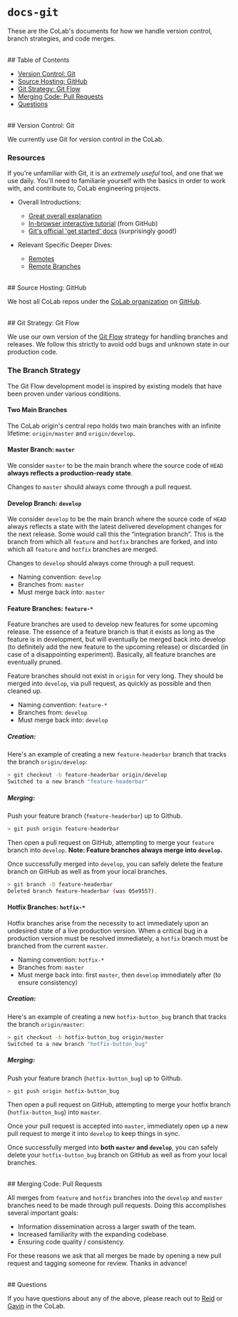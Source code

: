 # `docs-git`

These are the CoLab's documents for how we handle version control, branch strategies, and code merges.


<br/>
## Table of Contents

- [Version Control: Git](#git)
- [Source Hosting: GitHub](#github)
- [Git Strategy: Git Flow](#gitflow)
- [Merging Code: Pull Requests](#pulls)
- [Questions](#questions)


<br/>
## <a name="git"></a>Version Control: Git

We currently use Git for version control in the CoLab.

### Resources

If you're unfamiliar with Git, it is an *extremely useful* tool, and one that we use daily. You'll need to familiarie yourself with the basics in order to work with, and contribute to, CoLab engineering projects.

- Overall Introductions:
  * [Great overall explanation](https://betterexplained.com/articles/aha-moments-when-learning-git/)
  * [In-browser interactive tutorial](https://try.github.io/levels/1/challenges/1) (from GitHub)
  * [Git's official 'get started' docs](https://git-scm.com/documentation) (surprisingly good!)

- Relevant Specific Deeper Dives:
  * [Remotes](https://git-scm.com/book/en/v2/Git-Basics-Working-with-Remotes)
  * [Remote Branches](https://git-scm.com/book/en/v2/Git-Branching-Remote-Branches) 


<br/>
## <a name="github"></a>Source Hosting: GitHub

We host all CoLab repos under the [CoLab organization](https://github.com/IDEO-coLAB) on [GitHub](https://github.com/).


<br/>
## <a name="gitflow"></a>Git Strategy: Git Flow

We use our own version of the [Git Flow](http://nvie.com/posts/a-successful-git-branching-model/) strategy for handling branches and releases. We follow this strictly to avoid odd bugs and unknown state in our production code.

### The Branch Strategy

The Git Flow development model is inspired by existing models that have been proven under various conditions. 

#### Two Main Branches

The CoLab origin's central repo holds two main branches with an infinite lifetime: `origin/master` and `origin/develop`.

#### Master Branch: `master`

We consider `master` to be the main branch where the source code of `HEAD` **always reflects a production-ready state**. 

Changes to `master` should always come through a pull request.

#### Develop Branch: `develop`

We consider `develop` to be the main branch where the source code of `HEAD` always reflects a state with the latest delivered development changes for the next release. Some would call this the “integration branch”. This is the branch from which all `feature` and `hotfix` branches are forked, and into which all `feature` and `hotfix` branches are merged.

Changes to `develop` should always come through a pull request.

- Naming convention: `develop`
- Branches from: `master`
- Must merge back into: `master`

#### Feature Branches: `feature-*`

Feature branches are used to develop new features for some upcoming release. The essence of a feature branch is that it exists as long as the feature is in development, but will eventually be merged back into develop (to definitely add the new feature to the upcoming release) or discarded (in case of a disappointing experiment). Basically, all feature branches are eventually pruned.

Feature branches should not exist in `origin` for very long. They should be merged into `develop`, via pull request, as quickly as possible and then cleaned up.

- Naming convention: `feature-*`
- Branches from: `develop`
- Must merge back into: `develop`

##### Creation: 

Here's an example of creating a new `feature-headerbar` branch that tracks the branch `origin/develop`:

```sh
> git checkout -b feature-headerbar origin/develop
Switched to a new branch "feature-headerbar"
```

##### Merging: 

Push your feature branch (`feature-headerbar`) up to Github.

```sh
> git push origin feature-headerbar
```

Then open a pull request on GitHub, attempting to merge your `feature` branch into `develop`. **Note: Feature branches always merge into `develop`.**

Once successfully merged into `develop`, you can safely delete the feature branch on GitHub as well as from your local branches.

```sh
> git branch -D feature-headerbar
Deleted branch feature-headerbar (was 05e9557).
```

#### Hotfix Branches: `hotfix-*`

Hotfix branches arise from the necessity to act immediately upon an undesired state of a live production version. When a critical bug in a production version must be resolved immediately, a `hotfix` branch must be branched from the current `master`.

- Naming convention: `hotfix-*`
- Branches from: `master`
- Must merge back into: first `master`, then `develop` immediately after (to ensure consistency)

##### Creation:

Here's an example of creating a new `hotfix-button_bug` branch that tracks the branch `origin/master`:

```sh
> git checkout -b hotfix-button_bug origin/master
Switched to a new branch "hotfix-button_bug"
```

##### Merging:

Push your feature branch (`hotfix-button_bug`) up to Github.

```sh
> git push origin hotfix-button_bug
```

Then open a pull request on GitHub, attempting to merge your hotfix branch (`hotfix-button_bug`) into `master`.

Once your pull request is accepted into `master`, immediately open up a new pull request to merge it into `develop` to keep things in sync.

Once successfully merged into **both `master` and `develop`**, you can safely delete your `hotfix-button_bug` branch on GitHub as well as from your local branches.


<br/>
## <a name="pulls"></a>Merging Code: Pull Requests

All merges from `feature` and `hotfix` branches into the `develop` and `master` branches need to be made through pull requests. Doing this accomplishes several important goals:

- Information dissemination across a larger swath of the team.
- Increased familiarity with the expanding codebase.
- Ensuring code quality / consistency.

For these reasons we ask that all merges be made by opening a new pull request and tagging someone for review. Thanks in advance!


<br/>
## <a name="questions"></a>Questions

If you have questions about any of the above, please reach out to [Reid](https://github.com/ReidWilliams/) or [Gavin](https://github.com/gavinmcdermott) in the CoLab.
